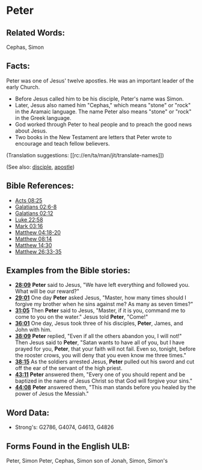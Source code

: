# Peter

## Related Words:

Cephas, Simon

## Facts:

Peter was one of Jesus' twelve apostles. He was an important leader of the early Church.

* Before Jesus called him to be his disciple, Peter's name was Simon.
* Later, Jesus also named him "Cephas," which means "stone" or "rock" in the Aramaic language. The name Peter also means "stone" or "rock" in the Greek language.
* God worked through Peter to heal people and to preach the good news about Jesus.
* Two books in the New Testament are letters that Peter wrote to encourage and teach fellow believers.

(Translation suggestions: [[rc://en/ta/man/jit/translate-names]])

(See also: [disciple](../kt/disciple.md), [apostle](../kt/apostle.md))

## Bible References:

* [Acts 08:25](rc://en/tn/help/act/08/25)
* [Galatians 02:6-8](rc://en/tn/help/gal/02/06)
* [Galatians 02:12](rc://en/tn/help/gal/02/12)
* [Luke 22:58](rc://en/tn/help/luk/22/58)
* [Mark 03:16](rc://en/tn/help/mrk/03/16)
* [Matthew 04:18-20](rc://en/tn/help/mat/04/18)
* [Matthew 08:14](rc://en/tn/help/mat/08/14)
* [Matthew 14:30](rc://en/tn/help/mat/14/30)
* [Matthew 26:33-35](rc://en/tn/help/mat/26/33)

## Examples from the Bible stories:

* __[28:09](rc://en/tn/help/obs/28/09)__ __Peter__ said to Jesus, "We have left everything and followed you. What will be our reward?"
* __[29:01](rc://en/tn/help/obs/29/01)__ One day __Peter__ asked Jesus, "Master, how many times should I forgive my brother when he sins against me? As many as seven times?"
* __[31:05](rc://en/tn/help/obs/31/05)__ Then __Peter__ said to Jesus, "Master, if it is you, command me to come to you on the water." Jesus told __Peter__, "Come!"
* __[36:01](rc://en/tn/help/obs/36/01)__ One day, Jesus took three of his disciples, __Peter__, James, and John with him.
* __[38:09](rc://en/tn/help/obs/38/09)__ __Peter__ replied, "Even if all the others abandon you, I will not!" Then Jesus said to __Peter__, "Satan wants to have all of you, but I have prayed for you, __Peter__, that your faith will not fail. Even so, tonight, before the rooster crows, you will deny that you even know me three times."
* __[38:15](rc://en/tn/help/obs/38/15)__ As the soldiers arrested Jesus, __Peter__ pulled out his sword and cut off the ear of the servant of the high priest.
* __[43:11](rc://en/tn/help/obs/43/11)__ __Peter__ answered them, "Every one of you should repent and be baptized in the name of Jesus Christ so that God will forgive your sins."
* __[44:08](rc://en/tn/help/obs/44/08)__ __Peter__ answered them, "This man stands before you healed by the power of Jesus the Messiah."

## Word Data:

* Strong's: G2786, G4074, G4613, G4826

## Forms Found in the English ULB:

Peter, Simon Peter, Cephas, Simon son of Jonah, Simon, Simon's
